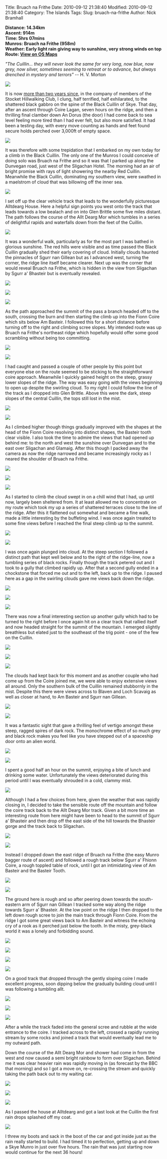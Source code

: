 Title: Bruach na Frithe
Date: 2010-09-12 21:38:40
Modified: 2010-09-12 21:38:40
Category: The Islands
Tags: 
Slug: bruach-na-frithe
Author: Nick Bramhall

**Distance: 14.34km  
Ascent: 914m  
Time: 5hrs 07mins  
Munros: Bruach na Frithe (958m)  
Weather: Early light rain giving way to sunshine, very strong winds on top  
Route: [View on OS Maps](https://www.invertedworld.co.uk/hillwalking/hillwalk/147)**

_"The Cuillin... they will never look the same for very long, now blue, now grey, now silver, sometimes seeming to retreat or to advance, but always drenched in mystery and terrors"_ -- H. V. Morton

[![](http://farm5.static.flickr.com/4151/4993760093_b7f57c8c6a_b.jpg)](http://www.flickr.com/photos/53725815@N00/4993760093)

<!--more-->

It is now [more than two years since](/blog/2008/06/skye-weekend/), in the company of members of the Stocket Hillwalking Club, I clung, half terrified, half exhilarated, to the shattered black gabbro on the spine of the Black Cuillin of Skye. That day, after an ascent through Coire Lagan, seven hours on the ridge, and then a thrilling final clamber down An Dorus (the door) I had come back to sea level feeling more tired than I had ever felt, but also more satisfied. It had been a testing day, with every move counting as hands and feet found secure holds perched over 3,000ft of empty space.

[![](http://farm5.static.flickr.com/4089/4994345596_bc275fd0f9_b.jpg)](http://www.flickr.com/photos/53725815@N00/4994345596)

It was therefore with some trepidation that I embarked on my own today for a climb in the Black Cuillin. The only one of the Munros I could conceive of doing solo was Bruach na Frithe and so it was that I parked up along the Dunvegan road, just west of the Sligachan Hotel. The morning had an air of bright promise with rays of light showering the nearby Red Cuillin. Meanwhile the Black Cuillin, dominating my southern view, were swathed in a maelstrom of cloud that was billowing off the inner sea.

[![](http://farm5.static.flickr.com/4133/4993743981_45562ba901_b.jpg)](http://www.flickr.com/photos/53725815@N00/4993743981)

I set off up the clear vehicle track that leads to the wonderfully picturesque Alltdearg House. Here a helpful sign points you west onto the track that leads towards a low bealach and on into Glen Brittle some five miles distant. The path follows the course of the Allt Dearg Mor which tumbles in a series of delightful rapids and waterfalls down from the feet of the Cuillin.

[![](http://farm5.static.flickr.com/4103/4994356170_67eaa21699_b.jpg)](http://www.flickr.com/photos/53725815@N00/4994356170)

It was a wonderful walk, particularly as for the most part I was bathed in glorious sunshine. The red hills were visible and as time passed the Black Cuillin gradually shed their early covering of cloud. Initially clouds haunted the pinnacles of Sgurr nan Gillean but as I advanced west, turning the corner, the ridge line itself became clearer. Next up was the corner that would reveal Bruach na Frithe, which is hidden in the view from Sligachan by Sgurr a' Bhasteir but is eventually revealed.

[![](http://farm5.static.flickr.com/4146/4994376918_2db27de0af_b.jpg)](http://www.flickr.com/photos/53725815@N00/4994376918)

[![](http://farm5.static.flickr.com/4154/4994369574_71302e6929_b.jpg)](http://www.flickr.com/photos/53725815@N00/4994369574)

[![](http://farm5.static.flickr.com/4144/4993778025_45e2cf0d0d_b.jpg)](http://www.flickr.com/photos/53725815@N00/4993778025)

As the path approached the summit of the pass a branch headed off to the south, crossing the burn and then starting the climb up into the Fionn Coire which sits below Am Basteir. I followed this for a short distance before turning off to the right and climbing scree slopes. My intended route was up Bruach na Frithe's northeast ridge which hopefully would offer some good scrambling without being too committing.

[![](http://farm5.static.flickr.com/4124/4994379562_cf3c49c735_b.jpg)](http://www.flickr.com/photos/53725815@N00/4994379562)

[![](http://farm5.static.flickr.com/4091/4994425924_e1259031db_b.jpg)](http://www.flickr.com/photos/53725815@N00/4994425924)

I had caught and passed a couple of other people by this point but everyone else on the route seemed to be sticking to the straightforward coire approach. Meanwhile I quickly gained height on the steep, grassy lower slopes of the ridge. The way was easy going with the views beginning to open up despite the swirling cloud. To my right I could follow the line of the track as I dropped into Glen Brittle. Above this were the dark, steep slopes of the central Cuillin, the tops still lost in the mist.

[![](http://farm5.static.flickr.com/4108/4993824693_3b2f42d98c_b.jpg)](http://www.flickr.com/photos/53725815@N00/4993824693)

[![](http://farm5.static.flickr.com/4133/4993856197_52375015a5_b.jpg)](http://www.flickr.com/photos/53725815@N00/4993856197)

As I climbed higher though things gradually improved with the shapes at the head of the Fionn Coire resolving into distinct shapes, the Basteir tooth clear visible. I also took the time to admire the views that had opened up behind me: to the north and west the sunshine over Dunvegan and to the east over Sligachan and Glamaig. After this though I packed away the camera as now the ridge narrowed and became increasingly rocky as I neared the shoulder of Bruach na Frithe.

[![](http://farm5.static.flickr.com/4105/4994459938_7a4e1c8a29_b.jpg)](http://www.flickr.com/photos/53725815@N00/4994459938)

[![](http://farm5.static.flickr.com/4145/4993822847_680f985fdd_b.jpg)](http://www.flickr.com/photos/53725815@N00/4993822847)

[![](http://farm5.static.flickr.com/4131/4993858643_d18cd0baf2_b.jpg)](http://www.flickr.com/photos/53725815@N00/4993858643)

As I started to climb the cloud swept in on a chill wind that I had, up until now, largely been sheltered from. It at least allowed me to concentrate on my route which took my up a series of shattered terraces close to the line of the ridge. After this it flattened out somewhat and became a fine walk, made a little interesting by the buffeting wind. I was once again treated to some fine views before I reached the final steep climb up to the summit.

[![](http://farm5.static.flickr.com/4131/4993860965_1c1be62db8_b.jpg)](http://www.flickr.com/photos/53725815@N00/4993860965)

[![](http://farm5.static.flickr.com/4105/4993871433_1307b1f091_b.jpg)](http://www.flickr.com/photos/53725815@N00/4993871433)

I was once again plunged into cloud. At the steep section I followed a distinct path that kept well below and to the right of the ridge-line, now a tumbling series of black rocks. Finally though the track petered out and I took to a gully that climbed rapidly up. After that a second gully ended in a chockstone that forced me out and to the left, back up to the ridge. I paused here as a gap in the swirling clouds gave me views back down the ridge.

[![](http://farm5.static.flickr.com/4124/4994480740_78b4bae6ff_b.jpg)](http://www.flickr.com/photos/53725815@N00/4994480740)

[![](http://farm5.static.flickr.com/4092/4994483046_48b0962876_b.jpg)](http://www.flickr.com/photos/53725815@N00/4994483046)

[![](http://farm5.static.flickr.com/4131/4994485830_ae2b80621f_b.jpg)](http://www.flickr.com/photos/53725815@N00/4994485830)

There was now a final interesting section up another gully which had to be turned to the right before I once again hit on a clear track that rallied itself and now headed straight for the summit of the mountain. I emerged slightly breathless but elated just to the southeast of the trig point - one of the few on the Cuillin.

[![](http://farm5.static.flickr.com/4104/4994493542_9673c9a8df_b.jpg)](http://www.flickr.com/photos/53725815@N00/4994493542)

[![](http://farm5.static.flickr.com/4131/4994495660_d3aaf05550_b.jpg)](http://www.flickr.com/photos/53725815@N00/4994495660)

[![](http://farm5.static.flickr.com/4089/4994503384_34ce95a692_b.jpg)](http://www.flickr.com/photos/53725815@N00/4994503384)

The clouds had kept back for this moment and as another couple who had come up from the Coire joined me, we were able to enjoy extensive views all around. Only the southern bulk of the Cuillin remained stubbornly in the mist. Despite this there were views across to Blaven and Loch Scavaig as well as closer at hand, to Am Basteir and Sgurr nan Gillean.

[![](http://farm5.static.flickr.com/4089/4994505926_93e8fa1cd1_b.jpg)](http://www.flickr.com/photos/53725815@N00/4994505926)

[![](http://farm5.static.flickr.com/4088/4993901511_cdee6d8076_b.jpg)](http://www.flickr.com/photos/53725815@N00/4993901511)

It was a fantastic sight that gave a thrilling feel of vertigo amongst these steep, ragged spires of dark rock. The monochrome effect of so much grey and black rock makes you feel like you have stepped out of a spaceship door onto an alien world.

[![](http://farm5.static.flickr.com/4131/4993891107_4196fc2530_b.jpg)](http://www.flickr.com/photos/53725815@N00/4993891107)

[![](http://farm5.static.flickr.com/4124/4994390982_684a024b6c_b.jpg)](http://www.flickr.com/photos/53725815@N00/4994390982)

I spent a good half an hour on the summit, enjoying a bite of lunch and drinking some water. Unfortunately the views deteriorated during this period until I was eventually shrouded in a cold, clammy mist. 

[![](http://farm5.static.flickr.com/4090/4994525440_5da105ba40_b.jpg)](http://www.flickr.com/photos/53725815@N00/4994525440)

Although I had a few choices from here, given the weather that was rapidly closing in, I decided to take the sensible route off the mountain and follow the coire track back to the Allt Dearg Mor track. Given a bit more time an interesting route from here might have been to head to the summit of Sgurr a' Bhasteir and then drop off the east side of the hill towards the Bhasteir gorge and the track back to Sligachan.

[![](http://farm5.static.flickr.com/4106/4993908413_b39597e1b5_b.jpg)](http://www.flickr.com/photos/53725815@N00/4993908413)

[![](http://farm5.static.flickr.com/4083/4994520484_d8b6931061_b.jpg)](http://www.flickr.com/photos/53725815@N00/4994520484)

Instead I dropped down the east ridge of Bruach na Frithe (the easy Munro bagger route of ascent) and followed a rough track below Sgurr a' Fhionn Coire, a rough toppled table of rock, until I got an intimidating view of Am Basteir and the Basteir Tooth.

[![](http://farm5.static.flickr.com/4149/4993929373_d684920e60_b.jpg)](http://www.flickr.com/photos/53725815@N00/4993929373)

[![](http://farm5.static.flickr.com/4085/4994538328_0b300a72d4_b.jpg)](http://www.flickr.com/photos/53725815@N00/4994538328)

The ground here is rough and so after peering down towards the south-eastern arm of Sgurr nan Gillean I tracked some way along the ridge towards Sgurr a' Bhasteir. At the low point on the ridge I then dropped to the left down rough scree to join the main track through Fionn Coire. From the ridge I got some great views back to Am Basteir and witness the echoing cry of a rook as it perched just below the tooth. In the misty, grey-black world it was a lonely and forbidding sound.

[![](http://farm5.static.flickr.com/4106/4993933703_19451c566f_b.jpg)](http://www.flickr.com/photos/53725815@N00/4993933703)

[![](http://farm5.static.flickr.com/4148/4993937629_bcb3f40490_b.jpg)](http://www.flickr.com/photos/53725815@N00/4993937629)

[![](http://farm5.static.flickr.com/4128/4994547606_c8c80de59c_b.jpg)](http://www.flickr.com/photos/53725815@N00/4994547606)

[![](http://farm5.static.flickr.com/4144/4993956391_95e91bb281_b.jpg)](http://www.flickr.com/photos/53725815@N00/4993956391)

On a good track that dropped through the gently sloping coire I made excellent progress, soon dipping below the gradually building cloud until I was following a tumbling allt.

[![](http://farm5.static.flickr.com/4148/4993953637_718387acfa_b.jpg)](http://www.flickr.com/photos/53725815@N00/4993953637)

[![](http://farm5.static.flickr.com/4085/4994565350_cc8ee6cc6d_b.jpg)](http://www.flickr.com/photos/53725815@N00/4994565350)

[![](http://farm5.static.flickr.com/4110/4993964807_3480252efe_b.jpg)](http://www.flickr.com/photos/53725815@N00/4993964807)

After a while the track faded into the general scree and rubble at the wide entrance to the coire. I tracked across to the left, crossed a rapidly running stream by some rocks and joined a track that would eventually lead me to my outward path.

Down the course of the Allt Dearg Mor and shower had come in from the west and now caused a semi bright rainbow to form over Sligachan. Behind me it was clear heavier rain was rapidly moving in (as forecast by the BBC that morning) and so I got a move on, re-crossing the stream and quickly taking the path back out to my waiting car. 

[![](http://farm5.static.flickr.com/4149/4994575522_167ee61986_b.jpg)](http://www.flickr.com/photos/53725815@N00/4994575522)

[![](http://farm5.static.flickr.com/4132/4993971257_54d6b0bb17_b.jpg)](http://www.flickr.com/photos/53725815@N00/4993971257)

[![](http://farm5.static.flickr.com/4126/4994580034_013ae8963f_b.jpg)](http://www.flickr.com/photos/53725815@N00/4994580034)

As I passed the house at Alltdearg and got a last look at the Cuillin the first rain drops splashed off my coat. 

[![](http://farm5.static.flickr.com/4087/4994591694_d2ddc55eb1_b.jpg)](http://www.flickr.com/photos/53725815@N00/4994591694)

I threw my boots and sack in the boot of the car and got inside just as the rain really started to build. I had timed it to perfection, getting up and down a Skye Munro in just over five hours. The rain that was just starting now would continue for the next 36 hours!








